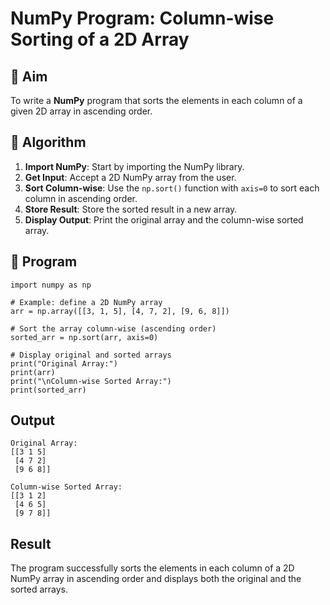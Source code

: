 # NumPy Program: Column-wise Sorting of a 2D Array

## 🎯 Aim
To write a **NumPy** program that sorts the elements in each column of a given 2D array in ascending order.

## 🧠 Algorithm

1. **Import NumPy**: Start by importing the NumPy library.
2. **Get Input**: Accept a 2D NumPy array from the user.
3. **Sort Column-wise**: Use the `np.sort()` function with `axis=0` to sort each column in ascending order.
4. **Store Result**: Store the sorted result in a new array.
5. **Display Output**: Print the original array and the column-wise sorted array.

## 🧾 Program
```
import numpy as np

# Example: define a 2D NumPy array
arr = np.array([[3, 1, 5], [4, 7, 2], [9, 6, 8]])

# Sort the array column-wise (ascending order)
sorted_arr = np.sort(arr, axis=0)

# Display original and sorted arrays
print("Original Array:")
print(arr)
print("\nColumn-wise Sorted Array:")
print(sorted_arr)
```

## Output
```
Original Array:
[[3 1 5]
 [4 7 2]
 [9 6 8]]

Column-wise Sorted Array:
[[3 1 2]
 [4 6 5]
 [9 7 8]]
```

## Result
The program successfully sorts the elements in each column of a 2D NumPy array in ascending order and displays both the original and the sorted arrays.
